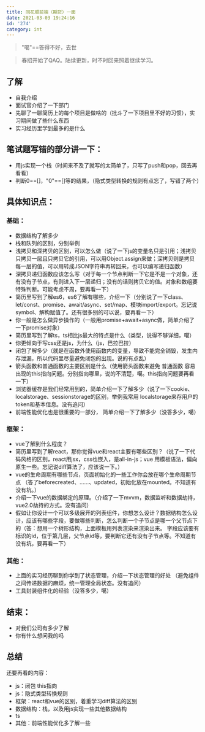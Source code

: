 ```yaml
---
title: 同花顺前端（期货）一面
date: 2021-03-03 19:24:16
id: '274'
category: int
---
```

<!-- # 同花顺前端（期货）一面 -->

> "噶"==答得不好，去世

> 春招开始了QAQ。陆续更新，时不时回来照着继续学习。

<!-- more -->

## 了解
- 自我介绍
- 面试官介绍了一下部门
- 先聊了一聊简历上的每个项目是做啥的（批斗了一下项目里不好的习惯），实习期间做了些什么东西
- 实习经历里学到最多的是什么

## 笔试题写错的部分讲一下：
- 用js实现一个栈（时间来不及了就写的太简单了，只写了push和pop，回去再看看）
- 判断0==[]，"0"==[]等的结果，（隐式类型转换的规则有点忘了，写错了两个）

## 具体知识点：

### 基础：
- 数据结构了解多少
- 栈和队列的区别，分别举例
- 浅拷贝和深拷贝的区别，可以怎么做（说了一下js的变量名只是引用；浅拷贝只拷贝一层且只拷贝它的引用，可以用Object.assign来做；深拷贝则是拷贝每一层的值，可以用转成JSON字符串再转回来，也可以编写递归函数）
- 深拷贝递归函数应该怎么写（对于每一个节点判断一下它是不是一个对象，还有没有子节点，有则进入下一层递归；没有的话则拷贝它的值。对象和数组要特殊判断。可能考虑不周，要再看一下）
- 简历里写到了解es6，es6了解有哪些，介绍一下（分别说了一下class、let/const、promise、await/async、set/map、模块import/export。忘记说symbol、解构赋值了。还有很多别的可以说，要再看一下）
- 你一般是怎么做异步操作的（一般用promise+await+async做，简单介绍了一下promise对象）
- 简历里写到了解ts，ts相比js最大的特点是什么（类型，说得不够详细，噶）
- 你更倾向于写css还是js，为什么（js，巴拉巴拉）
- 闭包了解多少（就是在函数外使用函数内的变量，导致不能完全销毁，发生内存泄漏，所以代码里尽量避免闭包的出现。说的有点乱）
- 箭头函数和普通函数的主要区别是什么（使用箭头函数来避免 普通函数 容易出现的this指向问题。分别指向哪里，说的不清楚，噶。this指向问题要再看一下）
- 浏览器缓存是我们经常用到的，简单介绍一下了解多少（说了一下cookie、localstorage、sessionstorage的区别，举例我常用 localstorage来存用户的token和基本信息。没有追问）
- 前端性能优化也是很重要的一部分， 简单介绍一下了解多少（没答多少，噶）

### 框架：
- vue了解到什么程度？
- 简历里写到了解react，那你觉得vue和react主要有哪些区别？（说了一下代码风格的区别，react用jsx，css也嵌入，是all-in-js；vue 用模板语法，偏向原生一些。忘记说diff算法了，应该说一下。）
- vue的生命周期有哪些节点，页面初始化的一些工作你会放在哪个生命周期节点 （答了beforecreated、……、updated，初始化放在mounted。不知道有没有坑。）
- 介绍一下vue的数据绑定的原理。（介绍了一下mvvm，数据监听和数据劫持，vue2.0劫持的方式。没有追问）
- 假如让你设计一个可以多级展开的列表组件，你想怎么设计？数据结构怎么设计，应该有哪些字段，要做哪些判断，怎么判断一个子节点是哪一个父节点下的（答：想用一个树形结构，上面模板用列表渲染来渲染出来。 字段应该要有标识的id，位于第几层，父节点id等，要判断它还有没有子节点等。不知道有没有坑，要再看一下）

### 其他： 
- 上面的实习经历聊到你学到了状态管理，介绍一下状态管理的好处 （避免组件之间传递数据的麻烦，统一管理全局状态。没有追问）  
- 工具封装组件化的经验（没答多少，噶）

## 结束：
- 对我们公司有多少了解
- 你有什么想问我的吗

## 总结
还要再看的内容：
- js：闭包 this指向
- js：隐式类型转换规则
- 框架：react和vue的区别，着重学习diff算法的区别
- 数据结构：栈，以及用js实现一些其他数据结构
- ts
- 其他：前端性能优化多了解一些
